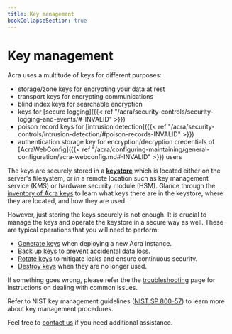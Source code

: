 ```yaml
---
title: Key management
bookCollapseSection: true
---
```


# Key management

Acra uses a multitude of keys for different purposes:

  - storage/zone keys for encrypting your data at rest
  - transport keys for encrypting communications
  - blind index keys for searchable encryption
  - keys for [secure logging]({{< ref "/acra/security-controls/security-logging-and-events/#-INVALID" >}})
  - poison record keys for [intrusion detection]({{< ref "/acra/security-controls/intrusion-detection/#poison-records-INVALID" >}})
  - authentication storage key for encryption/decryption credentials of [AcraWebConfig]({{< ref "/acra/configuring-maintaining/general-configuration/acra-webconfig.md#-INVALID" >}}) users

The keys are securely stored in a [**keystore**](versions/)
which is located either on the server's filesystem,
or in a remote location such as key management service (KMS) or hardware security module (HSM).
Glance through the [inventory of Acra keys](inventory/) to learn
what keys there are in the keystore, where they are located, and how they are used.

However, just storing the keys securely is not enough.
It is crucial to manage the keys and operate the keystore in a secure way as well.
These are typical operations that you will need to perform:

  - [Generate keys](operations/generation/) when deploying a new Acra instance.
  - [Back up keys](operations/backup/) to prevent accidental data loss.
  - [Rotate keys](operations/rotation/) to mitigate leaks and ensure continuous security.
  - [Destroy keys](operations/destruction/) when they are no longer used.

If something goes wrong, please refer the the [troubleshooting](troubleshooting/) page
for instructions on dealing with common issues.

Refer to NIST key management guidelines ([NIST SP 800-57](https://csrc.nist.gov/Projects/Key-Management/key-management-guidelines)) to learn more about key management procedures.

Feel free to [contact us](mailto:dev@cossacklabs.com) if you need additional assistance.
